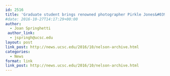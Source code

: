```yaml
---
id: 2516
title: 'Graduate student brings renowned photographer Pirkle Jones&#039;s personal archive to the public'
#date: 2016-10-27T14:17:29+00:00
author:
  - Joan Springhetti
 author_link:
  - jspringh@ucsc.edu
layout: post
link_post: http://news.ucsc.edu/2016/10/nelson-archive.html
categories:
  - News
format: link
link_post: http://news.ucsc.edu/2016/10/nelson-archive.html
---
```

